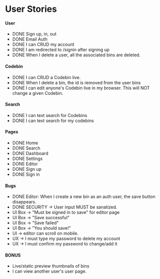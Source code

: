 # User Stories

#### User
* DONE Sign up, in, out
* DONE Email Auth
* DONE I can CRUD my account
* DONE I am redirected to /signin after signing up
* DONE When I delete a user, all the associated bins are deleted.

#### Codebin
* DONE I can CRUD a Codebin live.
* DONE When I delete a bin, the id is removed from the user bins
* DONE I can edit anyone's Codebin live in my browser. This will NOT change a given Codebin.

#### Search
* DONE I can text search for Codebins
* DONE I can text search for my codebins

#### Pages
* DONE Home
* DONE Search
* DONE Dashboard
* DONE Settings
* DONE Editor
* DONE Sign up
* DONE Sign in

#### Bugs
* DONE Editor: When I create a new bin as an auth user, the save button disappears.
* DONE SECURITY -> User input MUST be sanatized.
* UI Box -> "Must be signed in to save" for editor page
* UI Box -> "Save successful"
* UI Box -> "Save failed"
* UI Box -> "You should save!"
* UI -> editor can scroll on mobile.
* UX -> I must type my password to delete my account
* UX -> I must confirm my password to change/add it

#### BONUS
* Live/static preview thumbnails of bins
* I can view another user's user page.